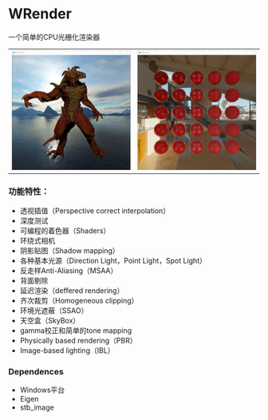# WRender
一个简单的CPU光栅化渲染器
<table>
<tr>
    <td><center><img src="image/dbl.jpg"></center></td>
    <td><center><img src="image/pbr.jpg"></center></td>
</tr>
</table>
 
### 功能特性：
- 透视插值（Perspective correct interpolation）
- 深度测试
- 可编程的着色器（Shaders）
- 环绕式相机
- 阴影贴图（Shadow mapping）
- 各种基本光源（Direction Light，Point Light，Spot Light）
- 反走样Anti-Aliasing（MSAA）
- 背面剔除
- 延迟渲染（deffered rendering）
- 齐次裁剪（Homogeneous clipping）
- 环境光遮蔽（SSAO）
- 天空盒（SkyBox）
- gamma校正和简单的tone mapping
- Physically based rendering（PBR）
- Image-based lighting（IBL）

### Dependences
- Windows平台
- Eigen
- stb_image
